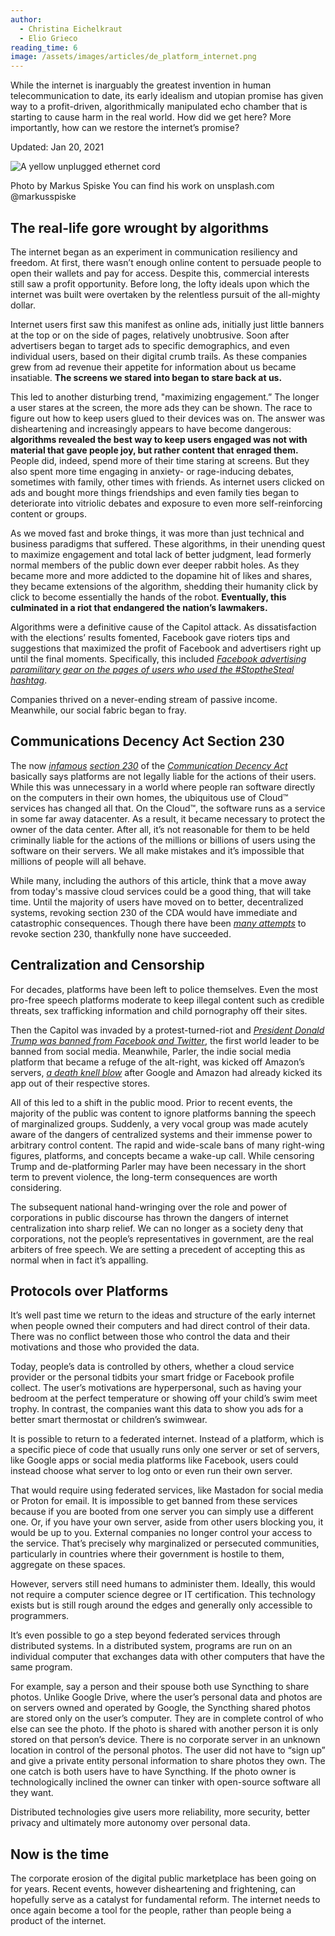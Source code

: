 ```yaml
---
author:
  - Christina Eichelkraut
  - Elio Grieco
reading_time: 6
image: /assets/images/articles/de_platform_internet.png
---
```

While the internet is inarguably the greatest invention in human telecommunication to date, its early idealism and utopian promise has given way to a profit-driven, algorithmically manipulated echo chamber that is starting to cause harm in the real world. How did we get here? More importantly, how can we restore the internet’s promise?

Updated: Jan 20, 2021

![A yellow unplugged ethernet cord]({{page.image}})

Photo by Markus Spiske You can find his work on unsplash.com @markusspiske


## The real-life gore wrought by algorithms

The internet began as an experiment in communication resiliency and freedom. At first, there wasn’t enough online content to persuade people to open their wallets and pay for access. Despite this, commercial interests still saw a profit opportunity. Before long, the lofty ideals upon which the internet was built were overtaken by the relentless pursuit of the all-mighty dollar.

Internet users first saw this manifest as online ads, initially just little banners at the top or on the side of pages, relatively unobtrusive. Soon after advertisers began to target ads to specific demographics, and even individual users, based on their digital crumb trails. As these companies grew from ad revenue their appetite for information about us became insatiable. **The screens we stared into began to stare back at us.**

This led to another disturbing trend, "maximizing engagement.” The longer a user stares at the screen, the more ads they can be shown. The race to figure out how to keep users glued to their devices was on. The answer was disheartening and increasingly appears to have become dangerous: **algorithms revealed the best way to keep users engaged was not with material that gave people joy, but rather content that enraged them.** People did, indeed, spend more of their time staring at screens. But they also spent more time engaging in anxiety- or rage-inducing debates, sometimes with family, other times with friends. As internet users clicked on ads and bought more things friendships and even family ties began to deteriorate into vitriolic debates and exposure to even more self-reinforcing content or groups.

As we moved fast and broke things, it was more than just technical and business paradigms that suffered. These algorithms, in their unending quest to maximize engagement and total lack of better judgment, lead formerly normal members of the public down ever deeper rabbit holes. As they became more and more addicted to the dopamine hit of likes and shares, they became extensions of the algorithm, shedding their humanity click by click to become essentially the hands of the robot. **Eventually, this culminated in a riot that endangered the nation’s lawmakers.**

Algorithms were a definitive cause of the Capitol attack. As dissatisfaction with the elections’ results fomented, Facebook gave rioters tips and suggestions that maximized the profit of Facebook and advertisers right up until the final moments. Specifically, this included [*Facebook advertising paramilitary gear on the pages of users who used the \#StoptheSteal hashtag*](https://www.buzzfeednews.com/article/ryanmac/facebook-profits-military-gear-ads-capitol-riot).

Companies thrived on a never-ending stream of passive income. Meanwhile, our social fabric began to fray.

## Communications Decency Act Section 230

The now [*infamous*](https://www.techdirt.com/articles/20200531/23325444617/hello-youve-been-referred-here-because-youre-wrong-about-section-230-communications-decency-act.shtml) [*section 230*](https://www.law.cornell.edu/uscode/text/47/230) of the [*Communication Decency Act* ](https://www.congress.gov/bill/104th-congress/senate-bill/314)basically says platforms are not legally liable for the actions of their users. While this was unnecessary in a world where people ran software directly on the computers in their own homes, the ubiquitous use of Cloud™ services has changed all that. On the Cloud™, the software runs as a service in some far away datacenter. As a result, it became necessary to protect the owner of the data center. After all, it’s not reasonable for them to be held criminally liable for the actions of the millions or billions of users using the software on their servers. We all make mistakes and it’s impossible that millions of people will all behave.

While many, including the authors of this article, think that a move away from today's massive cloud services could be a good thing, that will take time. Until the majority of users have moved on to better, decentralized systems, revoking section 230 of the CDA would have immediate and catastrophic consequences. Though there have been [*many attempts*](https://www.techdirt.com/blog/?tag=section+230) to revoke section 230, thankfully none have succeeded.

## Centralization and Censorship

For decades, platforms have been left to police themselves. Even the most pro-free speech platforms moderate to keep illegal content such as credible threats, sex trafficking information and child pornography off their sites.

Then the Capitol was invaded by a protest-turned-riot and [*President Donald Trump was banned from Facebook and Twitter*](https://www.nytimes.com/live/2021/01/06/us/washington-dc-protests/twitter-taking-a-harder-line-locks-president-trumps-account-facebook-does-the-same), the first world leader to be banned from social media. Meanwhile, Parler, the indie social media platform that became a refuge of the alt-right, was kicked off Amazon’s servers, [*a death knell blow*](https://arstechnica.com/tech-policy/2021/01/parler-ceo-admits-site-may-never-recover-from-amazon-ban/) after Google and Amazon had already kicked its app out of their respective stores.

All of this led to a shift in the public mood. Prior to recent events, the majority of the public was content to ignore platforms banning the speech of marginalized groups. Suddenly, a very vocal group was made acutely aware of the dangers of centralized systems and their immense power to arbitrary control content. The rapid and wide-scale bans of many right-wing figures, platforms, and concepts became a wake-up call. While censoring Trump and de-platforming Parler may have been necessary in the short term to prevent violence, the long-term consequences are worth considering.

The subsequent national hand-wringing over the role and power of corporations in public discourse has thrown the dangers of internet centralization into sharp relief. We can no longer as a society deny that corporations, not the people’s representatives in government, are the real arbiters of free speech. We are setting a precedent of accepting this as normal when in fact it’s appalling.

## Protocols over Platforms

It’s well past time we return to the ideas and structure of the early internet when people owned their computers and had direct control of their data. There was no conflict between those who control the data and their motivations and those who provided the data.

Today, people’s data is controlled by others, whether a cloud service provider or the personal tidbits your smart fridge or Facebook profile collect. The user’s motivations are hyperpersonal, such as having your bedroom at the perfect temperature or showing off your child’s swim meet trophy. In contrast, the companies want this data to show you ads for a better smart thermostat or children’s swimwear.

It is possible to return to a federated internet. Instead of a platform, which is a specific piece of code that usually runs only one server or set of servers, like Google apps or social media platforms like Facebook, users could instead choose what server to log onto or even run their own server.

That would require using federated services, like Mastadon for social media or Proton for email. It is impossible to get banned from these services because if you are booted from one server you can simply use a different one. Or, if you have your own server, aside from other users blocking you, it would be up to you. External companies no longer control your access to the service. That’s precisely why marginalized or persecuted communities, particularly in countries where their government is hostile to them, aggregate on these spaces.

However, servers still need humans to administer them. Ideally, this would not require a computer science degree or IT certification. This technology exists but is still rough around the edges and generally only accessible to programmers.

It’s even possible to go a step beyond federated services through distributed systems. In a distributed system, programs are run on an individual computer that exchanges data with other computers that have the same program.

For example, say a person and their spouse both use Syncthing to share photos. Unlike Google Drive, where the user’s personal data and photos are on servers owned and operated by Google, the Syncthing shared photos are stored only on the user’s computer. They are in complete control of who else can see the photo. If the photo is shared with another person it is only stored on that person’s device. There is no corporate server in an unknown location in control of the personal photos. The user did not have to “sign up” and give a private entity personal information to share photos they own. The one catch is both users have to have Syncthing. If the photo owner is technologically inclined the owner can tinker with open-source software all they want.

Distributed technologies give users more reliability, more security, better privacy and ultimately more autonomy over personal data.

## Now is the time

The corporate erosion of the digital public marketplace has been going on for years. Recent events, however disheartening and frightening, can hopefully serve as a catalyst for fundamental reform. The internet needs to once again become a tool for the people, rather than people being a product of the internet.
